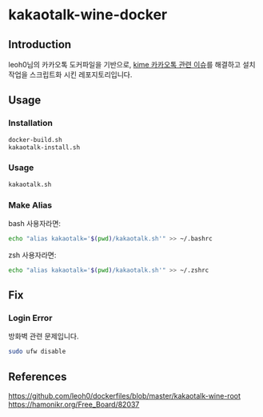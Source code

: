 # kakaotalk-wine-docker

## Introduction

leoh0님의 카카오톡 도커파일을 기반으로, [kime 카카오톡 관련 이슈](https://github.com/Riey/kime/issues/420)를 해결하고 설치 작업을 스크립트화 시킨 레포지토리입니다.

## Usage

### Installation

```bash
docker-build.sh
kakaotalk-install.sh
```

### Usage

```bash
kakaotalk.sh
```

### Make Alias

bash 사용자라면:
```bash
echo "alias kakaotalk='$(pwd)/kakaotalk.sh'" >> ~/.bashrc
```

zsh 사용자라면:
```bash
echo "alias kakaotalk='$(pwd)/kakaotalk.sh'" >> ~/.zshrc
```

## Fix

### Login Error

방화벽 관련 문제입니다.
```bash
sudo ufw disable
```

## References

https://github.com/leoh0/dockerfiles/blob/master/kakaotalk-wine-root
https://hamonikr.org/Free_Board/82037